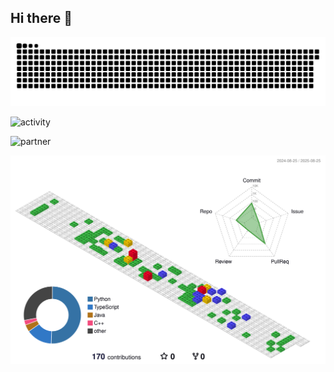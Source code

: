 ## Hi there 👋

<img src="https://raw.githubusercontent.com/KaiMing-L/KaiMing-L/output/github-contribution-grid-snake.svg" />

![activity](https://osgraph.com/png/graphs/developer-activity/github/KaiMing-L?user-limit=10)

![partner](https://osgraph.com/png/graphs/os-partner/github/KaiMing-L?user-limit=10)

![Personal 3D Metrics](https://raw.githubusercontent.com/KaiMing-L/KaiMing-L/outputs/profile-gitblock.svg)
